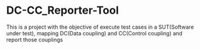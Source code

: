 # DC-CC_Reporter-Tool
This is a project with the objective of execute test cases in a SUT(Software under test), mapping DC(Data coupling) and CC(Control coupling) and report those couplings  
